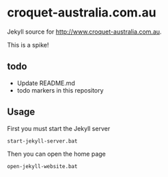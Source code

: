 # croquet-australia.com.au

Jekyll source for http://www.croquet-australia.com.au.

This is a spike!

## todo

- Update README.md
- todo markers in this repository

## Usage

First you must start the Jekyll server

```
start-jekyll-server.bat
```

Then you can open the home page

```
open-jekyll-website.bat
```
